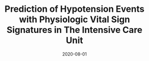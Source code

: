 ---
title: "Prediction of Hypotension Events with Physiologic Vital Sign Signatures in The Intensive Care Unit"
collection: publications
excerpt: '*Background*  
Even brief hypotension is associated with increased morbidity and mortality. We developed a machine learning model to predict the initial hypotension event among intensive care unit (ICU) patients and designed an alert system for bedside implementation.

*Materials and methods*  
From the Medical Information Mart for Intensive Care III (MIMIC-3) dataset, minute-by-minute vital signs were extracted. A hypotension event was defined as at least five measurements within a 10-min period of systolic blood pressure ≤ 90 mmHg and mean arterial pressure ≤ 60 mmHg. Using time series data from 30-min overlapping time windows, a random forest (RF) classifier was used to predict risk of hypotension every minute. Chronologically, the first half of extracted data was used to train the model, and the second half was used to validate the trained model. The model’s performance was measured with area under the receiver operating characteristic curve (AUROC) and area under the precision recall curve (AUPRC). Hypotension alerts were generated using risk score time series, a stacked RF model. A lockout time were applied for real-life implementation.

*Results*  
We identified 1307 subjects (1580 ICU stays) as the hypotension group and 1619 subjects (2279 ICU stays) as the non-hypotension group. The RF model showed AUROC of 0.93 and 0.88 at 15 and 60 min, respectively, before hypotension, and AUPRC of 0.77 at 60 min before. Risk score trajectories revealed 80% and > 60% of hypotension predicted at 15 and 60 min before the hypotension, respectively. The stacked model with 15-min lockout produced on average 0.79 alerts/subject/hour (sensitivity 92.4%).

*Conclusion*  
Clinically significant hypotension events in the ICU can be predicted at least 1 h before the initial hypotension episode. With a highly sensitive and reliable practical alert system, a vast majority of future hypotension could be captured, suggesting potential real-life utility.'
date: 2020-08-01
venue: 'Critical Care'
paperurl: 'https://ccforum.biomedcentral.com/articles/10.1186/s13054-020-03379-3'
citation: 'Yoon, J. H.*, Jeanselme, V.*, Dubrawski, A., Hravnak, M., Pinsky, M. R., Clermont, G. (2020). <b>Prediction of Hypotension Events with Physiologic Vital Sign Signatures in The Intensive Care Unit</b>. In <i>Critical Care, 24(1), 1-9</i>.'
---